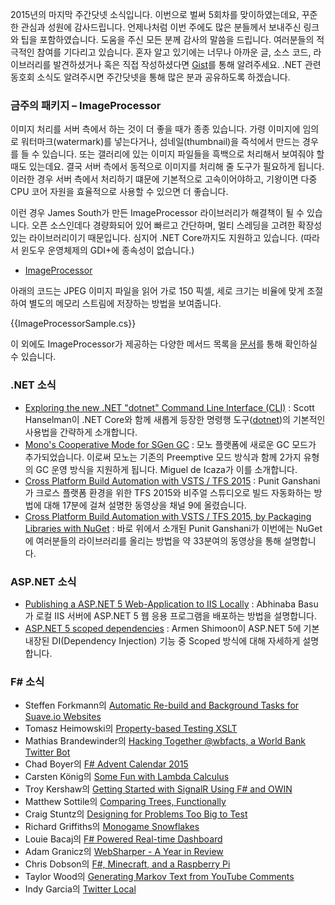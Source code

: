 2015년의 마지막 주간닷넷 소식입니다. 이번으로 벌써 5회차를 맞이하였는데요, 꾸준한 관심과 성원에 감사드립니다. 
언제나처럼 이번 주에도 많은 분들께서 보내주신 링크와 팁을 포함하였습니다. 도움을 주신 모든 분께 감사의 말씀을 드립니다. 여러분들의 적극적인 참여를 기다리고 있습니다. 혼자 알고 있기에는 너무나 아까운 글, 소스 코드, 라이브러리를 발견하셨거나 혹은 직접 작성하셨다면 [Gist](https://gist.github.com/options/e9fc443b8c882157fe4a)를 통해 알려주세요. .NET 관련 동호회 소식도 알려주시면 주간닷넷을 통해 많은 분과 공유하도록 하겠습니다.

### 금주의 패키지 – ImageProcessor

이미지 처리를 서버 측에서 하는 것이 더 좋을 때가 종종 있습니다. 가령 이미지에 임의로 워터마크(watermark)를 넣는다거나, 섬네일(thumbnail)을 즉석에서 만드는 경우를 들 수 있습니다. 또는 갤러리에 있는 이미지 파일들을 흑백으로 처리해서 보여줘야 할 때도 있는데요. 결국 서버 측에서 동적으로 이미지를 처리해 줄 도구가 필요하게 됩니다. 이러한 경우 서버 측에서 처리하기 떄문에 기본적으로 고속이어야하고, 기왕이면 다중 CPU 코어 자원을 효율적으로 사용할 수 있으면 더 좋습니다.

이런 경우 James South가 만든 ImageProcessor 라이브러리가 해결책이 될 수 있습니다. 오픈 소스인데다 경량화되어 있어 빠르고 간단하며, 멀티 스레딩을 고려한 확장성있는 라이브러리이기 때문입니다. 심지어 .NET Core까지도 지원하고 있습니다. (따라서 윈도우 운영체제의 GDI+에 종속성이 없습니다.)

* [ImageProcessor](http://imageprocessor.org/)

아래의 코드는 JPEG 이미지 파일을 읽어 가로 150 픽셀, 세로 크기는 비율에 맞게 조절하여 별도의 메모리 스트림에 저장하는 방법을 보여줍니다.

<section>
{{ImageProcessorSample.cs}} <script src="https://gist.github.com/bleroy/7c062d39dd1344459d5a.js"></script>
</section>

이 외에도 ImageProcessor가 제공하는 다양한 메서드 목록을 [문서](http://imageprocessor.org/imageprocessor/imagefactory/)를 통해 확인하실 수 있습니다.

### .NET 소식

* [Exploring the new .NET "dotnet" Command Line Interface (CLI)](http://www.hanselman.com/blog/ExploringTheNewNETDotnetCommandLineInterfaceCLI.aspx) : Scott Hanselman이 .NET Core와 함께 새롭게 등장한 명령행 도구([dotnet](https://github.com/dotnet/cli))의 기본적인 사용법을 간략하게 소개합니다.
* [Mono's Cooperative Mode for SGen GC](http://tirania.org/blog/archive/2015/Dec-22.html) : 모노 플랫폼에 새로운 GC 모드가 추가되었습니다. 이로써 모노는 기존의 Preemptive 모드 방식과 함께 2가지 유형의 GC 운영 방식을 지원하게 됩니다. Miguel de Icaza가 이를 소개합니다.
* [Cross Platform Build Automation with VSTS / TFS 2015](https://channel9.msdn.com/Events/APAC-Influencer-Hero-2015/Singapore-Influencer-Showcase/01-Punit-Ganshani-DevOps-Build-Automation-with-VSTS--TFS-2015) : Punit Ganshani가 크로스 플랫폼 환경을 위한 TFS 2015와 비주얼 스튜디오로 빌드 자동화하는 방법에 대해 17분에 걸쳐 설명한 동영상을 채널 9에 올렸습니다. 
* [Cross Platform Build Automation with VSTS / TFS 2015, by Packaging Libraries with NuGet](https://channel9.msdn.com/Events/APAC-Influencer-Hero-2015/Singapore-Influencer-Showcase/01-Punit-Ganshani-Packaging-your-libraries-with-NuGet) : 바로 위에서 소개된 Punit Ganshani가 이번에는 NuGet에 여러분들의 라이브러리를 올리는 방법을 약 33분여의 동영상을 통해 설명합니다.


### ASP.NET 소식

* [Publishing a ASP.NET 5 Web-Application to IIS Locally](http://blogs.msdn.com/b/abhinaba/archive/2015/12/22/publishing-a-asp-net-5-web-application-to-iis-locally.aspx) : Abhinaba Basu가 로컬 IIS 서버에 ASP.NET 5 웹 응용 프로그램을 배포하는 방법을 설명합니다.
* [ASP.NET 5 scoped dependencies](http://dotnetliberty.com/index.php/2015/12/28/asp-net-5-scoped-dependencies/) : Armen Shimoon이 ASP.NET 5에 기본 내장된 DI(Dependency Injection) 기능 중 Scoped 방식에 대해 자세하게 설명합니다.

### F# 소식

* Steffen Forkmann의 [Automatic Re-build and Background Tasks for Suave.io Websites](http://www.navision-blog.de/blog/2015/12/21/adding-background-tasks-to-suave-io-websites/)
* Tomasz Heimowski의 [Property-based Testing XSLT](http://theimowski.com/blog/2015/12-21-property-based-testing-xslt/index.html)
* Mathias Brandewinder의 [Hacking Together @wbfacts, a World Bank Twitter Bot](http://www.clear-lines.com/blog/post/hacking-together-wbfacts-a-World-Bank-Twitter-Bot.aspx)
* Chad Boyer의 [F# Advent Calendar 2015](http://www.cylentware.com/blog/post/F-Advent-Calendar-2015)
* Carsten König의 [Some Fun with Lambda Calculus](http://gettingsharper.de/2015/12/23/f-advent-2015-some-fun-with-lambda-calculus/)
* Troy Kershaw의 [Getting Started with SignalR Using F# and OWIN](http://troykershaw.com/blog/getting-started-with-signalr-fsharp-owin/)
* Matthew Sottile의 [Comparing Trees, Functionally](http://syntacticsalt.com/2015/12/24/comparing-trees-functionally/)
* Craig Stuntz의 [Designing for Problems Too Big to Test](http://blogs.teamb.com/craigstuntz/2015/12/23/38890/)
* Richard Griffiths의 [Monogame Snowflakes](http://soulfiremage.github.io/Advent2015.html)
* Louie Bacaj의 [F# Powered Real-time Dashboard](http://coding.fitness/f-powered-realtime-dashboard/)
* Adam Granicz의 [WebSharper - A Year in Review](http://websharper.com/blog-entry/4665/websharper-a-year-in-review)
* Chris Dobson의 [F#, Minecraft, and a Raspberry Pi](http://www.chrisdobby.com/?p=34)
* Taylor Wood의 [Generating Markov Text from YouTube Comments](http://taylorwood.github.io/2015/12/27/youtube-comment-markov.html)
* Indy Garcia의 [Twitter Local](https://indy9000.github.io/twitter-local.html)

